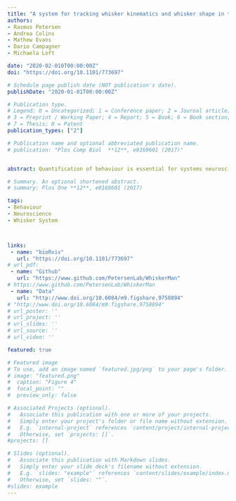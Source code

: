 ```yaml
---
title: "A system for tracking whisker kinematics and whisker shape in three dimensions"
authors:
- Rasmus Petersen
- Andrea Colins
- Mathew Evans
- Dario Campagner
- Michaela Loft

date: "2020-02-010T00:00:00Z"
doi: "https://doi.org/10.1101/773697"

# Schedule page publish date (NOT publication's date).
publishDate: "2020-01-01T00:00:00Z"

# Publication type.
# Legend: 0 = Uncategorized; 1 = Conference paper; 2 = Journal article;
# 3 = Preprint / Working Paper; 4 = Report; 5 = Book; 6 = Book section;
# 7 = Thesis; 8 = Patent
publication_types: ["2"]

# Publication name and optional abbreviated publication name.
# publication: "Plos Comp Biol  **12**, e0169601 (2017)"


abstract: Quantification of behaviour is essential for systems neuroscience. Since the whisker system is a major model system for investigating the neural basis of behaviour, it is important to have methods for measuring whisker movements from behaving animals. Here, we developed a high-speed imaging system that measures whisker movements simultaneously from two vantage points. We developed an algorithm that uses the ‘stereo' video data to track multiple whiskers by fitting 3D curves to the basal section of each target whisker. By using temporal information to constrain the fits, the algorithm is able to track multiple whiskers in parallel with low error rate. We used the output of the tracker to produce a 3D description of each tracked whisker, including its 3D orientation and 3D shape, as well as bending-related mechanical force. In conclusion, we present an automatic system to track whiskers in 3D from high-speed video, creating the opportunity for comprehensive 3D analysis of sensorimotor behaviour and its neural basis. Author summary The great ethologist Niko Tinbergen described a crucial challenge in biology to measure the “total movements made by the intact animal”. Advances in high-speed video and machine analysis of such data have made it possible to make profound advances. Here, we target the whisker system. The whisker system is a major experimental model in neurobiology and, since the whiskers are readily imageable, the system is ideally suited to machine vision. Rats and mice explore their environment by sweeping their whiskers to and fro. It is important to measure whisker movements in 3D, since whiskers move in 3D and since the mechanical forces that act on them are 3D. However, the problem of automatically tracking whiskers in 3D from video has generally been regarded as prohibitively difficult. Our innovation here is to extract 3D information about whiskers using a two-camera, high-speed imaging system and to develop computational methods to infer 3D whisker state from the imaging data. Our hope is that this study will facilitate comprehensive, 3D analysis of whisker behaviour and, more generally, contribute new insight into brain mechanisms of perception and behaviour.

# Summary. An optional shortened abstract.
# summary: Plos One **12**, e0169601 (2017)

tags:
- Behaviour
- Neuroscience
- Whisker System



links:
 - name: "bioRxiv"
   url: "https://doi.org/10.1101/773697"
# url_pdf: 
 - name: "Github"
   url: "https://www.github.com/PetersenLab/WhiskerMan"
# https://www.github.com/PetersenLab/WhiskerMan   
 - name: "Data"  
   url: "http://www.doi.org/10.6084/m9.figshare.9758894"
# "http://www.doi.org/10.6084/m9.figshare.9758894"   
# url_poster: ''
# url_project: ''
# url_slides: ''
# url_source: ''
# url_video: ''

featured: true

# Featured image
# To use, add an image named `featured.jpg/png` to your page's folder. 
# image: "featured.png"
#  caption: "Figure 4"
#  focal_point: ""
#  preview_only: false

# Associated Projects (optional).
#   Associate this publication with one or more of your projects.
#   Simply enter your project's folder or file name without extension.
#   E.g. `internal-project` references `content/project/internal-project/index.md`.
#   Otherwise, set `projects: []`.
#projects: []

# Slides (optional).
#   Associate this publication with Markdown slides.
#   Simply enter your slide deck's filename without extension.
#   E.g. `slides: "example"` references `content/slides/example/index.md`.
#   Otherwise, set `slides: ""`.
#slides: example
---
```

